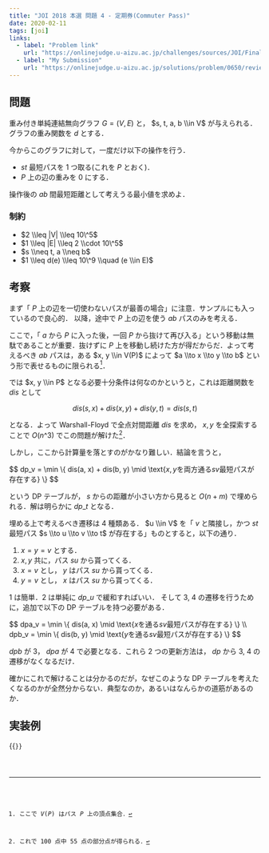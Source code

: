 ```yaml
---
title: "JOI 2018 本選 問題 4 - 定期券(Commuter Pass)"
date: 2020-02-11
tags: [joi]
links:
  - label: "Problem link"
    url: "https://onlinejudge.u-aizu.ac.jp/challenges/sources/JOI/Final/0650?year=2018"
  - label: "My Submission"
    url: "https://onlinejudge.u-aizu.ac.jp/solutions/problem/0650/review/4168564/misteer/C++14"
---
```


## 問題

重み付き単純連結無向グラフ $G = (V, E)$ と， $s, t, a, b \\in V$ が与えられる．グラフの重み関数を $d$ とする．

今からこのグラフに対して，一度だけ以下の操作を行う．

- $st$ 最短パスを 1 つ取る(これを $P$ とおく)．
- $P$ 上の辺の重みを $0$ にする．

操作後の $ab$ 間最短距離として考えうる最小値を求めよ．

### 制約

- $2 \\leq |V| \\leq 10\^5$
- $1 \\leq |E| \\leq 2 \\cdot 10\^5$
- $s \\neq t, a \\neq b$
- $1 \\leq d(e) \\leq 10\^9 \\quad (e \\in E)$

## 考察

まず「 $P$ 上の辺を一切使わないパスが最善の場合」に注意．サンプルにも入っているので良心的．
以降，途中で $P$ 上の辺を使う $ab$ パスのみを考える．

ここで，「 $a$ から $P$ に入った後，一回 $P$ から抜けて再び入る」という移動は無駄であることが重要．抜けずに $P$ 上を移動し続けた方が得だからだ．よって考えるべき $ab$ パスは，ある $x, y \\in V(P)$ によって $a \\to x \\to y \\to b$ という形で表せるものに限られる[^1]．

[^1]: ここで $V(P)$ はパス $P$ 上の頂点集合．

では $x, y \\in P$ となる必要十分条件は何なのかというと，これは距離関数を $dis$ として

$$
dis(s, x) + dis(x, y) + dis(y, t) = dis(s, t)
$$

となる．よって Warshall-Floyd で全点対間距離 $dis$ を求め， $x, y$ を全探索することで $O(n\^3)$ でこの問題が解けた[^2]．

[^2]: これで 100 点中 55 点の部分点が得られる．

しかし，ここから計算量を落とすのがかなり難しい．結論を言うと，

$$
dp\_v = \\min \\\{ dis(a, x) + dis(b, y) \\mid
\\text\{$x, y$を両方通る$sv$最短パスが存在する\} \\\}
$$

という DP テーブルが， $s$ からの距離が小さい方から見ると $O(n + m)$ で埋められる．解は明らかに $dp\_t$ となる．

埋める上で考えるべき遷移は 4 種類ある． $u \\in V$ を「 $v$ と隣接し，かつ $st$ 最短パス $s \\to u \\to v \\to t$ が存在する」ものとすると，以下の通り．

1.  $x = y = v$ とする．
2.  $x, y$ 共に，パス $su$ から貰ってくる．
3.  $x = v$ とし， $y$ はパス $su$ から貰ってくる．
4.  $y = v$ とし， $x$ はパス $su$ から貰ってくる．

1 は簡単．2 は単純に $dp\_u$ で緩和すればいい．
そして 3, 4 の遷移を行うために，追加で以下の DP テーブルを持つ必要がある．

$$
dpa\_v = \\min \\\{ dis(a, x) \\mid
\\text\{$x$を通る$sv$最短パスが存在する\} \\\} \\\\
dpb\_v = \\min \\\{ dis(b, y) \\mid
\\text\{$y$を通る$sv$最短パスが存在する\} \\\}
$$

$dpb$ が 3， $dpa$ が 4 で必要となる．これら 2 つの更新方法は， $dp$ から 3, 4 の遷移がなくなるだけ．

確かにこれで解けることは分かるのだが，なぜこのような DP テーブルを考えたくなるのかが全然分からない．典型なのか，あるいはなんらかの道筋があるのか．

## 実装例

{{<code file="0.cpp" language="cpp">}}
